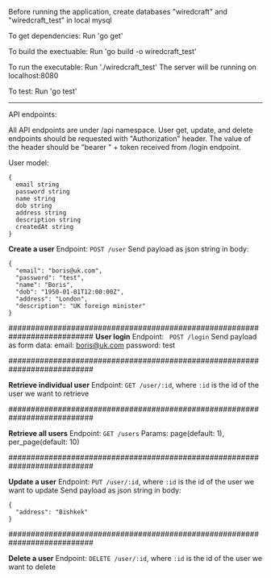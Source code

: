 Before running the application, create databases "wiredcraft" and "wiredcraft_test" in local
mysql

To get dependencies:
Run 'go get'

To build the exectuable:
Run 'go build -o wiredcraft_test'

To run the executable:
Run './wiredcraft_test'
The server will be running on localhost:8080

To test:
Run 'go test'

**************************************************

API endpoints:

All API endpoints are under /api namespace.
User get, update, and delete endpoints should be requested with "Authorization" header. The value of the header should be "bearer " + token received from /login endpoint.

User model:
```
{
  email string
  password string
  name string
  dob string
  address string
  description string
  createdAt string
}
```

**Create a user**
Endpoint: ```POST /user```
Send payload as json string in body:
```
{
  "email": "boris@uk.com",
  "password": "test",
  "name": "Boris",
  "dob": "1950-01-01T12:00:00Z",
  "address": "London",
  "description": "UK foreign minister"
}
```

###########################################################################
**User login**
Endpoint: ``` POST /login```
Send payload as form data:
email: boris@uk.com
password: test

###########################################################################

**Retrieve individual user**
Endpoint: ```GET /user/:id```, where ```:id``` is the id of the user we want to retrieve

###########################################################################

**Retrieve all users**
Endpoint: ```GET /users```
Params: page(default: 1),
        per_page(default: 10)

###########################################################################

**Update a user**
Endpoint: ```PUT /user/:id```, where ```:id``` is the id of the user we want to update
Send payload as json string in body:
```
{
  "address": "Bishkek"
}
```

###########################################################################

**Delete a user**
Endpoint: ```DELETE /user/:id```, where ```:id``` is the id of the user we want to delete



